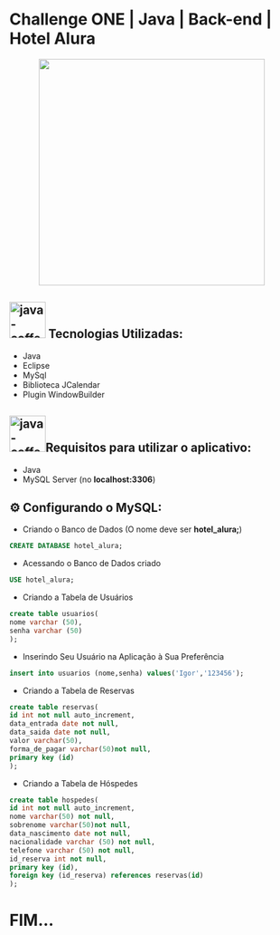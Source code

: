 # Challenge ONE | Java | Back-end | Hotel Alura

<p align="center" >
     <img width="400" heigth="400" src="https://user-images.githubusercontent.com/101413385/173164615-192ca98a-1a44-480e-9229-9f82f456eec8.png">

</p>

## <img width="64" height="64" src="https://img.icons8.com/nolan/64/1A6DFF/C822FF/java-coffee-cup-logo.png" alt="java-coffee-cup-logo"/> Tecnologias Utilizadas:

- Java
- Eclipse
- MySql
- Biblioteca JCalendar
- Plugin WindowBuilder </br>

## <img width="64" height="64" src="https://img.icons8.com/color/48/java-coffee-cup-logo--v1.png" alt="java-coffee-cup-logo--v1"/>Requisitos para utilizar o aplicativo:

- Java
- MySQL Server (no **localhost:3306**)

## ⚙️ Configurando o MySQL:

- Criando o Banco de Dados (O nome deve ser **hotel_alura;**)
```sql
CREATE DATABASE hotel_alura;
```
- Acessando o Banco de Dados criado

```sql
USE hotel_alura;
```
- Criando a Tabela de Usuários

```sql
create table usuarios(
nome varchar (50),
senha varchar (50)
);
```
- Inserindo Seu Usuário na Aplicação à Sua Preferência
```sql
insert into usuarios (nome,senha) values('Igor','123456');
```
- Criando a Tabela de Reservas
```sql
create table reservas(
id int not null auto_increment,
data_entrada date not null,
data_saida date not null,
valor varchar(50),
forma_de_pagar varchar(50)not null,
primary key (id)
);
```
- Criando a Tabela de Hóspedes
```sql
create table hospedes(
id int not null auto_increment,
nome varchar(50) not null,
sobrenome varchar(50)not null,
data_nascimento date not null,
nacionalidade varchar (50) not null,
telefone varchar (50) not null,
id_reserva int not null,
primary key (id),
foreign key (id_reserva) references reservas(id)
);
```
# FIM...




